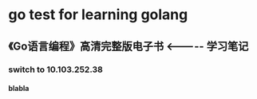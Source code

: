 # go test for learning golang
## 《Go语言编程》高清完整版电子书  <----- 学习笔记
### switch to 10.103.252.38 
#### blabla
